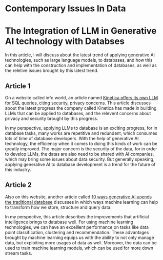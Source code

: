 # Contemporary Issues In Data
# The Integration of LLM in Generative AI technology with Databses
In this article, I will discuss about the latest trend of applying generative Ai technologies, such as large language models, to databases, and how this can help with the construction and implementation of databases, as well as the reletive issues brought by this latest trend. 

## Article 1
On a website called info world, an article named  [Kinetica offers its own LLM for SQL queries, citing security, privacy concerns](https://www.infoworld.com/article/3706952/kinetica-offers-its-own-llm-for-sql-queries-citing-security-privacy-concerns.html). This article discusses about the latest progress the company called Kinetica has made in building LLMs that can be applied to databases, and the relevent concerns about privacy and security brought by this progress.

In my perspective, applying LLMs to database is an exciting progress, for in database tasks, many works are repetitive and redundent, which consumes lots of time of database developers. With the help of generative AI technology, the efficiency when it comes to doing this kinds of work can be greatly improved. The major concern is the security of the data, for in order to develop LLMs, the datas are also need to be shared with AI companies, which may bring some issues about data security. But generally speaking, applying generative AI to database development is a trend for the future of this industry. 

## Article 2
Also on this website, another article called [10 ways generative AI upends the traditional database](https://www.infoworld.com/article/3703211/10-ways-generative-ai-upends-the-traditional-database.html) discusses in which ways machine learning can help to transform how we store, structure and query data. 

In my perspective, this article describes the improvements that artificial intelligence brings to database well. For using machine learning technologies, we can have an excelllent performance on tasks like data point classification, clustering and recommendation. These advantages brought by machine learning equips us with the ability to not only manage data, but exploiting more usages of data as well. Moreover, the data can be used to train machine learning models, which can be used for more down stream tasks. 
